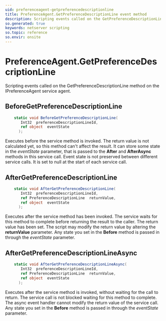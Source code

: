 ```yaml
---
uid: preferenceagent-getpreferencedescriptionline
title: PreferenceAgent.GetPreferenceDescriptionLine event method
description: Scripting events called on the GetPreferenceDescriptionLine method on the PreferenceAgent service agent.
so.generated: true
keywords: netserver scripting
so.topic: reference
so.envir: onsite
---
```

# PreferenceAgent.GetPreferenceDescriptionLine

Scripting events called on the <see cref='M:IPreferenceAgent.GetPreferenceDescriptionLine'>GetPreferenceDescriptionLine</see> method on the <see cref='IPreferenceAgent'>IPreferenceAgent</see>  service agent.

## BeforeGetPreferenceDescriptionLine
```cs
    static void BeforeGetPreferenceDescriptionLine(
       Int32  preferenceDescriptionLineId,
       ref object  eventState
      );
```
Executes before the service method is invoked.
The return value is not calculated yet, so this method can't affect the result.
It can store some state in the *eventState* parameter, that is passed to the **After** and **AfterAsync** methods in this service call.
Event state is not preserved between different service calls. It is set to null at the start of each service call.
## AfterGetPreferenceDescriptionLine
```cs
    static void AfterGetPreferenceDescriptionLine(
       Int32  preferenceDescriptionLineId,
       ref PreferenceDescriptionLine  returnValue,
       ref object  eventState
      );
```
Executes after the service method has been invoked. The service waits for this method to complete before returning the result to the caller.
The return value has been set. The script may modify the return value by altering the **returnValue** parameter.
Any state you set in the **Before** method is passed in through the *eventState* parameter.
## AfterGetPreferenceDescriptionLineAsync
```cs
    static void AfterGetPreferenceDescriptionLineAsync(
       Int32  preferenceDescriptionLineId,
       ref PreferenceDescriptionLine  returnValue,
       ref object  eventState
      );
```
Executes after the service method is invoked, without waiting for the call to return.
The service call is not blocked waiting for this method to complete.
The async event handler cannot modify the return value of the service call.
Any state you set in the **Before** method is passed in through the *eventState* parameter.

